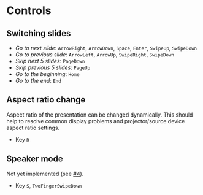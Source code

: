 # Controls

## Switching slides

* *Go to next slide*: `ArrowRight`, `ArrowDown`, `Space`, `Enter`, `SwipeUp`,
  `SwipeDown`
* *Go to previous slide*: `ArrowLeft`, `ArrowUp`, `SwipeRight`, `SwipeDown`
* *Skip next 5 slides*: `PageDown`
* *Skip previous 5 slides*: `PageUp`
* *Go to the beginning*: `Home`
* *Go to the end*: `End`

## Aspect ratio change

Aspect ratio of the presentation can be changed dynamically. This should help to
resolve common display problems and projector/source device aspect ratio
settings.

* Key `R`

## Speaker mode

Not yet implemented (see [#4](https://github.com/pnevyk/preleganto/issues/4)).

* Key `S`, `TwoFingerSwipeDown`
